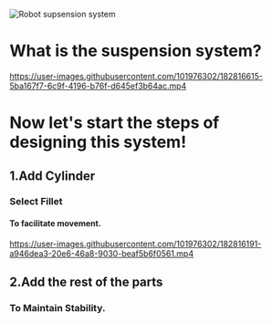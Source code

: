![Robot supsension system](https://user-images.githubusercontent.com/101976302/182668662-3c561368-8041-47e9-86f8-be94eb9419fe.png)

# What is the suspension system?

https://user-images.githubusercontent.com/101976302/182816615-5ba167f7-6c9f-4196-b76f-d645ef3b64ac.mp4


# Now let's start the steps of designing this system!
## 1.Add Cylinder
### Select Fillet
#### To facilitate movement.
https://user-images.githubusercontent.com/101976302/182816191-a946dea3-20e6-46a8-9030-beaf5b6f0561.mp4

## 2.Add the rest of the parts 
### To Maintain Stability.



